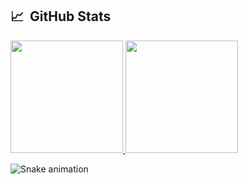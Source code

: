 <h2> 📈 &nbsp;GitHub Stats</h2>
<a href="https://github.com/genusb">
  <img height="180em" src="https://github-readme-stats-sigma-five.vercel.app/api?username=genusb&theme=react&show_icons=true" />
  <img height="180em" src="https://github-readme-stats-sigma-five.vercel.app/api/top-langs/?username=genusb&theme=react&layout=compact" />
</a>

![Snake animation](https://github.com/genusb/genusb/blob/output/github-contribution-grid-snake.svg)
